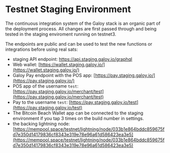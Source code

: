 # Testnet Staging Environment



The continuous integration system of the Galoy stack is an organic part of the deployment process. All changes are first passed through and being tested in the staging enviroment running on testnet3.

The endpoints are public and can be used to test the new functions or integrations before using real sats:

* staging API endpoint: https://api.staging.galoy.io/graphql
* Web wallet: [https://wallet.staging.galoy.io/](https://wallet.staging.galoy.io/)
* Galoy Pay endpoint with the POS app: [https://pay.staging.galoy.io/](https://pay.staging.galoy.io/)
* POS app of the username `test`: [https://pay.staging.galoy.io/merchant/test](https://pay.staging.galoy.io/merchant/test)
* Pay to the username `test`: [https://pay.staging.galoy.io/test](https://pay.staging.galoy.io/test)
* The Bitcoin Beach Wallet app can be connected to the staging environment if you tap 3 times on the build number in settings.
* the backing lightning node: [https://mempool.space/testnet/lightning/node/033b1e864bddc859675fd7e350d14179836cf8343e319e78e96a61d586423ea3e5](https://mempool.space/testnet/lightning/node/033b1e864bddc859675fd7e350d14179836cf8343e319e78e96a61d586423ea3e5)
